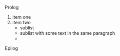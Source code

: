 Prolog
1. item one
2. item two
   - sublist
   - sublist
with some text in the same paragraph
   - 

Epilog
